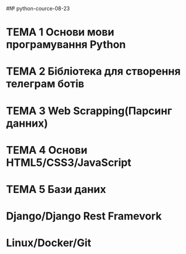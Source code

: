 #№ python-cource-08-23

# ТЕМА 1 Основи мови програмування Python

# ТЕМА 2 Бібліотека для створення телеграм ботів
# ТЕМА 3 Web Scrapping(Парсинг данних)
# ТЕМА 4 Основи HTML5/CSS3/JavaScript
# ТЕМА 5 Бази даних
#  Django/Django Rest Framevork
# Linux/Docker/Git
